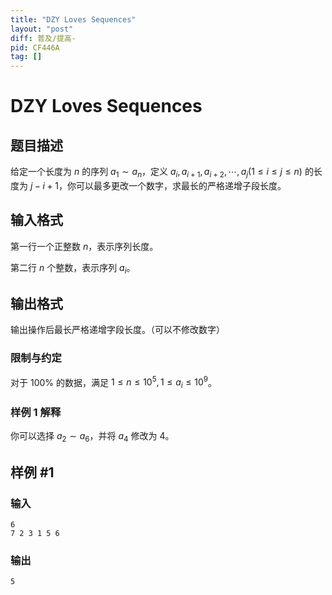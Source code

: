 ```yaml
---
title: "DZY Loves Sequences"
layout: "post"
diff: 普及/提高-
pid: CF446A
tag: []
---
```


# DZY Loves Sequences

## 题目描述

给定一个长度为 $n$ 的序列 $a_1\sim a_n$，定义 $a_i,a_{i+1},a_{i+2},\cdots,a_j\left(1\le i\le j\le n\right)$ 的长度为 $j-i+1$，你可以最多更改一个数字，求最长的严格递增子段长度。

## 输入格式

第一行一个正整数 $n$，表示序列长度。

第二行 $n$ 个整数，表示序列 $a_i$。

## 输出格式

输出操作后最长严格递增字段长度。（可以不修改数字）

### 限制与约定

对于 $100\%$ 的数据，满足 $1\le n\le10^5,1\le a_i\le10^9$。

### 样例 1 解释

你可以选择 $a_2\sim a_6$，并将 $a_4$ 修改为 $4$。

## 样例 #1

### 输入

```
6
7 2 3 1 5 6

```

### 输出

```
5

```

